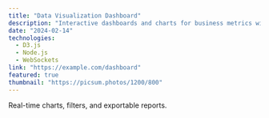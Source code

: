 ```yaml
---
title: "Data Visualization Dashboard"
description: "Interactive dashboards and charts for business metrics with real-time updates."
date: "2024-02-14"
technologies:
  - D3.js
  - Node.js
  - WebSockets
link: "https://example.com/dashboard"
featured: true
thumbnail: "https://picsum.photos/1200/800"
---
```


Real-time charts, filters, and exportable reports.
